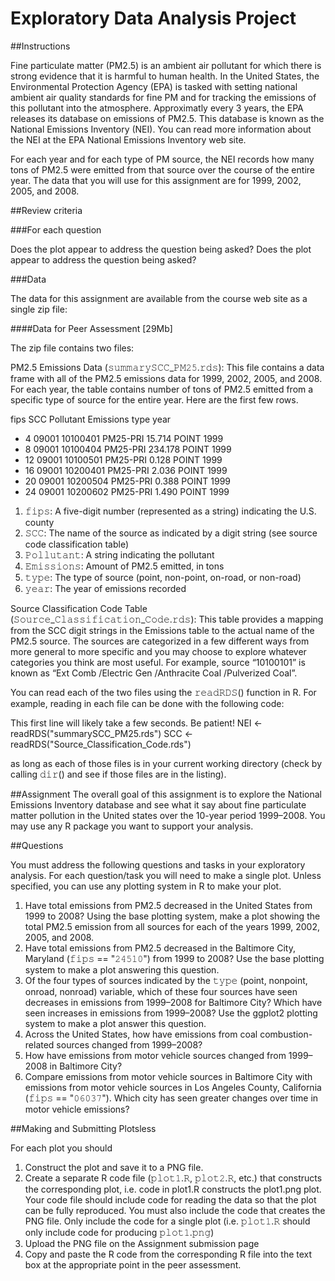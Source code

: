 Exploratory Data Analysis Project
========================================================

##Instructions

Fine particulate matter (PM2.5) is an ambient air pollutant for which there is strong evidence that it is harmful to human health. In the United States, the Environmental Protection Agency (EPA) is tasked with setting national ambient air quality standards for fine PM and for tracking the emissions of this pollutant into the atmosphere. Approximatly every 3 years, the EPA releases its database on emissions of PM2.5. This database is known as the National Emissions Inventory (NEI). You can read more information about the NEI at the EPA National Emissions Inventory web site.

For each year and for each type of PM source, the NEI records how many tons of PM2.5 were emitted from that source over the course of the entire year. The data that you will use for this assignment are for 1999, 2002, 2005, and 2008.

##Review criteria 

###For each question

Does the plot appear to address the question being asked?
Does the plot appear to address the question being asked?

###Data 

The data for this assignment are available from the course web site as a single zip file:

####Data for Peer Assessment [29Mb]

The zip file contains two files:

PM2.5 Emissions Data (𝚜𝚞𝚖𝚖𝚊𝚛𝚢𝚂𝙲𝙲_𝙿𝙼𝟸𝟻.𝚛𝚍𝚜): This file contains a data frame with all of the PM2.5 emissions data for 1999, 2002, 2005, and 2008. For each year, the table contains number of tons of PM2.5 emitted from a specific type of source for the entire year. Here are the first few rows.

fips SCC Pollutant Emissions type year
* 4 09001 10100401 PM25-PRI 15.714 POINT 1999
* 8 09001 10100404 PM25-PRI 234.178 POINT 1999
* 12 09001 10100501 PM25-PRI 0.128 POINT 1999
* 16 09001 10200401 PM25-PRI 2.036 POINT 1999
* 20 09001 10200504 PM25-PRI 0.388 POINT 1999
* 24 09001 10200602 PM25-PRI 1.490 POINT 1999

1. 𝚏𝚒𝚙𝚜: A five-digit number (represented as a string) indicating the U.S. county
2. 𝚂𝙲𝙲: The name of the source as indicated by a digit string (see source code classification table)
3. 𝙿𝚘𝚕𝚕𝚞𝚝𝚊𝚗𝚝: A string indicating the pollutant
4. 𝙴𝚖𝚒𝚜𝚜𝚒𝚘𝚗𝚜: Amount of PM2.5 emitted, in tons
5. 𝚝𝚢𝚙𝚎: The type of source (point, non-point, on-road, or non-road)
6. 𝚢𝚎𝚊𝚛: The year of emissions recorded

Source Classification Code Table (𝚂𝚘𝚞𝚛𝚌𝚎_𝙲𝚕𝚊𝚜𝚜𝚒𝚏𝚒𝚌𝚊𝚝𝚒𝚘𝚗_𝙲𝚘𝚍𝚎.𝚛𝚍𝚜): This table provides a mapping from the SCC digit strings in the Emissions table to the actual name of the PM2.5 source. The sources are categorized in a few different ways from more general to more specific and you may choose to explore whatever categories you think are most useful. For example, source “10100101” is known as “Ext Comb /Electric Gen /Anthracite Coal /Pulverized Coal”.

You can read each of the two files using the 𝚛𝚎𝚊𝚍𝚁𝙳𝚂() function in R. For example, reading in each file can be done with the following code:

This first line will likely take a few seconds. Be patient!
NEI <- readRDS("summarySCC_PM25.rds")
SCC <- readRDS("Source_Classification_Code.rds")

as long as each of those files is in your current working directory (check by calling 𝚍𝚒𝚛() and see if those files are in the listing).

##Assignment 
The overall goal of this assignment is to explore the National Emissions Inventory database and see what it say about fine particulate matter pollution in the United states over the 10-year period 1999–2008. You may use any R package you want to support your analysis.

##Questions

You must address the following questions and tasks in your exploratory analysis. For each question/task you will need to make a single plot. Unless specified, you can use any plotting system in R to make your plot.

1. Have total emissions from PM2.5 decreased in the United States from 1999 to 2008? Using the base plotting system, make a plot showing the total PM2.5 emission from all sources for each of the years 1999, 2002, 2005, and 2008.
2. Have total emissions from PM2.5 decreased in the Baltimore City, Maryland (𝚏𝚒𝚙𝚜 == "𝟸𝟺𝟻𝟷𝟶") from 1999 to 2008? Use the base plotting system to make a plot answering this question.
3. Of the four types of sources indicated by the 𝚝𝚢𝚙𝚎 (point, nonpoint, onroad, nonroad) variable, which of these four sources have seen decreases in emissions from 1999–2008 for Baltimore City? Which have seen increases in emissions from 1999–2008? Use the ggplot2 plotting system to make a plot answer this question.
4. Across the United States, how have emissions from coal combustion-related sources changed from 1999–2008?
5. How have emissions from motor vehicle sources changed from 1999–2008 in Baltimore City?
6. Compare emissions from motor vehicle sources in Baltimore City with emissions from motor vehicle sources in Los Angeles County, California (𝚏𝚒𝚙𝚜 == "𝟶𝟼𝟶𝟹𝟽"). Which city has seen greater changes over time in motor vehicle emissions?

##Making and Submitting Plotsless 

For each plot you should

1. Construct the plot and save it to a PNG file.
2. Create a separate R code file (𝚙𝚕𝚘𝚝𝟷.𝚁, 𝚙𝚕𝚘𝚝𝟸.𝚁, etc.) that constructs the corresponding plot, i.e. code in plot1.R constructs the plot1.png plot. Your code file should include code for reading the data so that the plot can be fully reproduced. You must also include the code that creates the PNG file. Only include the code for a single plot (i.e. 𝚙𝚕𝚘𝚝𝟷.𝚁 should only include code for producing 𝚙𝚕𝚘𝚝𝟷.𝚙𝚗𝚐)
3. Upload the PNG file on the Assignment submission page
4. Copy and paste the R code from the corresponding R file into the text box at the appropriate point in the peer assessment.